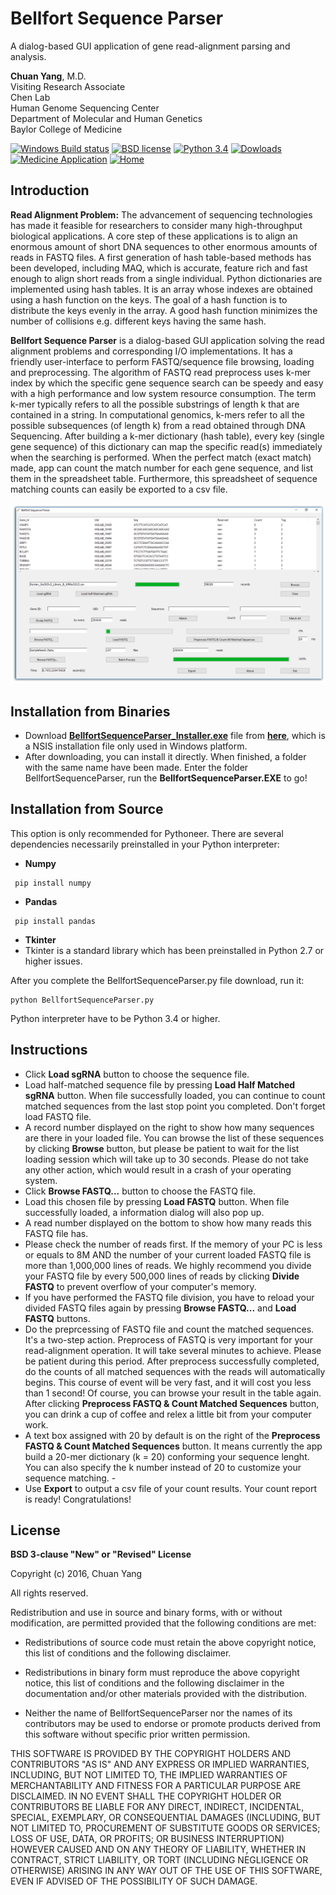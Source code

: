 # Bellfort Sequence Parser
A dialog-based GUI application of gene read-alignment parsing and analysis.

**Chuan Yang**, M.D.
<br>Visiting Research Associate
<br>Chen Lab
<br>Human Genome Sequencing Center
<br>Department of Molecular and Human Genetics
<br>Baylor College of Medicine

[![Windows Build status](https://img.shields.io/badge/Windows-passing-brightgreen.svg)](https://github.com/YangChuan80/BellfortSequenceParser/blob/master/README.md)
[![BSD license](https://img.shields.io/badge/license-BSD%20License-blue.svg)](LICENSE)
[![Python 3.4](https://img.shields.io/badge/python-3.4-orange.svg)](https://github.com/YangChuan80/BellfortSequenceParser/blob/master/README.md)
[![Dowloads](https://img.shields.io/badge/downloads-93M-green.svg)](https://github.com/YangChuan80/BellfortSequenceParser/blob/master/BellfortSequenceParser_Installer.exe?raw=true)
[![Medicine Application](https://img.shields.io/badge/application-medicine-red.svg)](README.md)
[![Home](https://img.shields.io/badge/GitHub-home-ff69b4.svg)](https://github.com/YangChuan80)

## Introduction
**Read Alignment Problem:** 
The advancement of sequencing technologies has made it feasible for researchers to consider many high-throughput biological applications. A core step of these applications is to align an enormous amount of short DNA sequences to other enormous amounts of reads in FASTQ files. A first generation of hash table-based methods has been developed, including MAQ, which is accurate, feature rich and fast enough to align short reads from a single individual. Python dictionaries are implemented using hash tables. It is an array whose indexes are obtained using a hash function on the keys. The goal of a hash function is to distribute the keys evenly in the array. A good hash function minimizes the number of collisions e.g. different keys having the same hash.  

**Bellfort Sequence Parser** is a dialog-based GUI application solving the read alignment problems and corresponding I/O implementations. It has a friendly user-interface to perform FASTQ/sequence file browsing, loading and preprocessing. The algorithm of FASTQ read preprocess uses k-mer index by which the specific gene sequence search can be speedy and easy with a high performance and low system resource consumption. The term k-mer typically refers to all the possible substrings of length k that are contained in a string. In computational genomics, k-mers refer to all the possible subsequences (of length k) from a read obtained through DNA Sequencing. After building a k-mer dictionary (hash table), every key (single gene sequence) of this dictionary can map the specific read(s) immediately when the searching is performed. When the perfect match (exact match) made, app can count the match number for each gene sequence, and list them in the spreadsheet table. Furthermore, this spreadsheet of sequence matching counts can easily be exported to a csv file.

![BellfortSequenceParser](BSP.png)

## Installation from Binaries
- Download **[BellfortSequenceParser_Installer.exe](https://github.com/YangChuan80/BellfortSequenceParser/blob/master/BellfortSequenceParser_Installer.exe?raw=true)** file from **[here](https://github.com/YangChuan80/BellfortSequenceParser/blob/master/BellfortSequenceParser_Installer.exe?raw=true)**, which is a NSIS installation file only used in Windows platform. 
- After downloading, you can install it directly. When finished, a folder with the same name have been made. Enter the folder BellfortSequenceParser, run the **BellfortSequenceParser.EXE** to go!

## Installation from Source
This option is only recommended for Pythoneer. There are several dependencies necessarily preinstalled in your Python interpreter:

- **Numpy**

```
 pip install numpy
```

- **Pandas**

```
 pip install pandas
```

- **Tkinter**
 - Tkinter is a standard library which has been preinstalled in Python 2.7 or higher issues.

After you complete the BellfortSequenceParser.py file download, run it:

```
python BellfortSequenceParser.py
```

Python interpreter have to be Python 3.4 or higher.
## Instructions
- Click **Load sgRNA** button to choose the sequence file.  
- Load half-matched sequence file by pressing **Load Half Matched sgRNA** button. When file successfully loaded, you can continue to count matched sequences from the last stop point you completed. Don't forget load FASTQ file.
- A record number displayed on the right to show how many sequences are there in your loaded file. You can browse the list of these sequences by clicking **Browse** button, but please be patient to wait for the list loading session which will take up to 30 seconds. Please do not take any other action, which would result in a crash of your operating system.
- Click **Browse FASTQ...** button to choose the FASTQ file. 
- Load this chosen file by pressing **Load FASTQ** button. When file successfully loaded, a information dialog will also pop up. 
- A read number displayed on the bottom to show how many reads this FASTQ file has.
- Please check the number of reads first. If the memory of your PC is less or equals to 8M AND the number of your current loaded FASTQ file is more than 1,000,000 lines of reads. We highly recommend you divide your FASTQ file by every 500,000 lines of reads by clicking **Divide FASTQ** to prevent overflow of your computer's memory.
- If you have performed the FASTQ file division, you have to reload your divided FASTQ files again by pressing **Browse FASTQ...** and **Load FASTQ** buttons.
- Do the preprcessing of FASTQ file and count the matched sequences. It's a two-step action. Preprocess of FASTQ is very important for your read-alignment operation. It will take several minutes to achieve. Please be patient during this period. After preprocess successfully completed, do the counts of all matched sequences with the reads will automatically begins. This course of event will be very fast, and it will cost you less than 1 second! Of course, you can browse your result in the table again. After clicking **Preprocess FASTQ & Count Matched Sequences** button, you can drink a cup of coffee and relex a little bit from your computer work. 
- A text box assigned with 20 by default is on the right of the **Preprocess FASTQ & Count Matched Sequences** button. It means currently the app build a 20-mer dictionary (k = 20) conforming your sequence lenght. You can also specify the k number instead of 20 to customize your sequence matching. - 
- Use **Export** to output a csv file of your count results. Your count report is ready! Congratulations!

## License

**BSD 3-clause "New" or "Revised" License**

Copyright (c) 2016, Chuan Yang

All rights reserved.

Redistribution and use in source and binary forms, with or without
modification, are permitted provided that the following conditions are met:

* Redistributions of source code must retain the above copyright notice, this
  list of conditions and the following disclaimer.

* Redistributions in binary form must reproduce the above copyright notice,
  this list of conditions and the following disclaimer in the documentation
  and/or other materials provided with the distribution.

* Neither the name of BellfortSequenceParser nor the names of its
  contributors may be used to endorse or promote products derived from
  this software without specific prior written permission.

THIS SOFTWARE IS PROVIDED BY THE COPYRIGHT HOLDERS AND CONTRIBUTORS "AS IS"
AND ANY EXPRESS OR IMPLIED WARRANTIES, INCLUDING, BUT NOT LIMITED TO, THE
IMPLIED WARRANTIES OF MERCHANTABILITY AND FITNESS FOR A PARTICULAR PURPOSE ARE
DISCLAIMED. IN NO EVENT SHALL THE COPYRIGHT HOLDER OR CONTRIBUTORS BE LIABLE
FOR ANY DIRECT, INDIRECT, INCIDENTAL, SPECIAL, EXEMPLARY, OR CONSEQUENTIAL
DAMAGES (INCLUDING, BUT NOT LIMITED TO, PROCUREMENT OF SUBSTITUTE GOODS OR
SERVICES; LOSS OF USE, DATA, OR PROFITS; OR BUSINESS INTERRUPTION) HOWEVER
CAUSED AND ON ANY THEORY OF LIABILITY, WHETHER IN CONTRACT, STRICT LIABILITY,
OR TORT (INCLUDING NEGLIGENCE OR OTHERWISE) ARISING IN ANY WAY OUT OF THE USE
OF THIS SOFTWARE, EVEN IF ADVISED OF THE POSSIBILITY OF SUCH DAMAGE.
